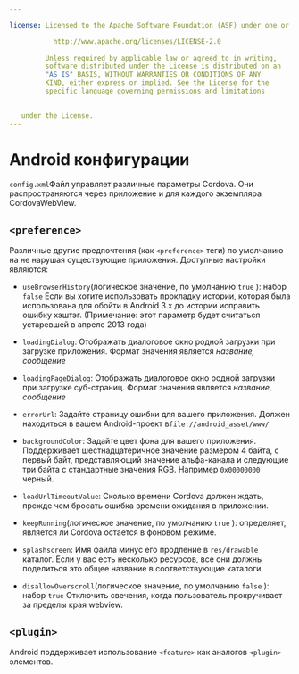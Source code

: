 ```yaml
---

license: Licensed to the Apache Software Foundation (ASF) under one or more contributor license agreements. See the NOTICE file distributed with this work for additional information regarding copyright ownership. The ASF licenses this file to you under the Apache License, Version 2.0 (the "License"); you may not use this file except in compliance with the License. You may obtain a copy of the License at

           http://www.apache.org/licenses/LICENSE-2.0
    
         Unless required by applicable law or agreed to in writing,
         software distributed under the License is distributed on an
         "AS IS" BASIS, WITHOUT WARRANTIES OR CONDITIONS OF ANY
         KIND, either express or implied. See the License for the
         specific language governing permissions and limitations
    

   under the License.
---
```


# Android конфигурации

`config.xml`Файл управляет различные параметры Cordova. Они распространяются через приложение и для каждого экземпляра CordovaWebView.

## `<preference>`

Различные другие предпочтения (как `<preference>` теги) по умолчанию на не нарушая существующие приложения. Доступные настройки являются:

*   `useBrowserHistory`(логическое значение, по умолчанию `true` ): набор `false` Если вы хотите использовать прокладку истории, которая была использована для обойти в Android 3.x до истории исправить ошибку хэштэг. (Примечание: этот параметр будет считаться устаревшей в апреле 2013 года)

*   `loadingDialog`: Отображать диалоговое окно родной загрузки при загрузке приложения. Формат значения является *название, сообщение*

*   `loadingPageDialog`: Отображать диалоговое окно родной загрузки при загрузке суб-страниц. Формат значения является *название, сообщение*

*   `errorUrl`: Задайте страницу ошибки для вашего приложения. Должен находиться в вашем Android-проект в`file://android_asset/www/`

*   `backgroundColor`: Задайте цвет фона для вашего приложения. Поддерживает шестнадцатеричное значение размером 4 байта, с первый байт, представляющий значение альфа-канала и следующие три байта с стандартные значения RGB. Например `0x00000000` черный.

*   `loadUrlTimeoutValue`: Сколько времени Cordova должен ждать, прежде чем бросать ошибка времени ожидания в приложении.

*   `keepRunning`(логическое значение, по умолчанию `true` ): определяет, является ли Cordova остается в фоновом режиме.

*   `splashscreen`: Имя файла минус его продление в `res/drawable` каталог. Если у вас есть несколько ресурсов, все они должны поделиться это общее название в соответствующие каталоги.

*   `disallowOverscroll`(логическое значение, по умолчанию `false` ): набор `true` Отключить свечения, когда пользователь прокручивает за пределы края webview.

## `<plugin>`

Android поддерживает использование `<feature>` как аналогов `<plugin>` элементов.